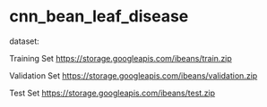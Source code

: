 # cnn_bean_leaf_disease



dataset:

Training Set
https://storage.googleapis.com/ibeans/train.zip

Validation Set
https://storage.googleapis.com/ibeans/validation.zip

Test Set
https://storage.googleapis.com/ibeans/test.zip
